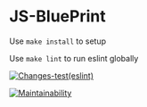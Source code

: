 # JS-BluePrint

Use `make install` to setup

Use `make lint` to run eslint globally

[![Changes-test(eslint)](https://github.com/AlexanderAverin/JS-BluePrint/actions/workflows/Actions-test.yaml/badge.svg)](https://github.com/AlexanderAverin/JS-BluePrint/actions/workflows/Actions-test.yaml)

[![Maintainability](https://api.codeclimate.com/v1/badges/131d724220e43b0feeba/maintainability)](https://codeclimate.com/github/AlexanderAverin/JS-BluePrint/maintainability)